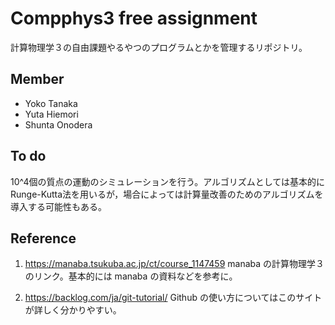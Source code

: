 # Compphys3 free assignment
計算物理学３の自由課題やるやつのプログラムとかを管理するリポジトリ。

## Member
* Yoko Tanaka
* Yuta Hiemori
* Shunta Onodera

## To do
10^4個の質点の運動のシミュレーションを行う。アルゴリズムとしては基本的にRunge-Kutta法を用いるが，場合によっては計算量改善のためのアルゴリズムを導入する可能性もある。

## Reference
1. https://manaba.tsukuba.ac.jp/ct/course_1147459
manaba の計算物理学３のリンク。基本的には manaba の資料などを参考に。

2. https://backlog.com/ja/git-tutorial/
Github の使い方についてはこのサイトが詳しく分かりやすい。